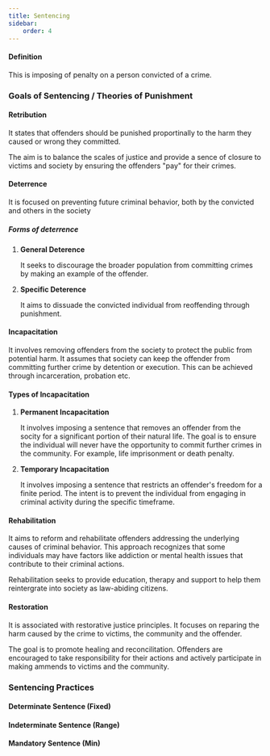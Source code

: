 ```yaml
---
title: Sentencing
sidebar:
    order: 4
---
```


#### Definition

This is imposing of penalty on a person convicted of a crime.

### Goals of Sentencing / Theories of Punishment

#### Retribution

It states that offenders should be punished proportinally to the harm they caused
or wrong they committed.

The aim is to balance the scales of justice and provide a sence of closure to
victims and society by ensuring the offenders "pay" for their crimes.

#### Deterrence

It is focused on preventing future criminal behavior, both by the convicted and
others in the society

##### Forms of deterrence

1. **General Deterence**

    It seeks to discourage the broader population from committing crimes by making
    an example of the offender.

2. **Specific Deterence**

    It aims to dissuade the convicted individual from reoffending through punishment.

#### Incapacitation

It involves removing offenders from the society to protect the public from potential
harm. It assumes that society can keep the offender from committing further crime
by detention or execution. This can be achieved through incarceration, probation etc.

#### Types of Incapacitation

1. **Permanent Incapacitation**

    It involves imposing a sentence that removes an offender from the socity for
    a significant portion of their natural life. The goal is to ensure the individual
    will never have the opportunity to commit further crimes in the community.
    For example, life imprisonment or death penalty.

2. **Temporary Incapacitation**

    It involves imposing a sentence that restricts an offender's freedom for a 
    finite period. The intent is to prevent the individual from engaging in
    criminal activity during the specific timeframe.

#### Rehabilitation

It aims to reform and rehabilitate offenders addressing the underlying causes of
criminal behavior. This approach recognizes that some individuals may have factors
like addiction or mental health issues that contribute to their criminal actions.

Rehabilitation seeks to provide education, therapy and support to help them 
reintergrate into society as law-abiding citizens.

#### Restoration

It is associated with restorative justice principles. It focuses on reparing the 
harm caused by the crime to victims, the community and the offender.

The goal is to promote healing and reconcilitation. Offenders are encouraged to 
take responsibility for their actions and actively participate in making ammends
to victims and the community.

### Sentencing Practices

#### Determinate Sentence (Fixed)

#### Indeterminate Sentence (Range)

#### Mandatory Sentence (Min)

